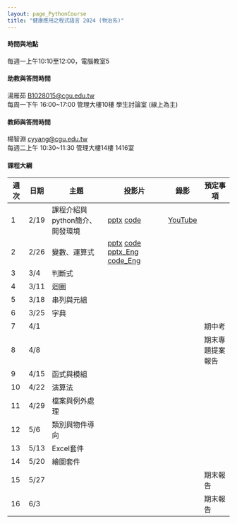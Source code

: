 ```yaml
---
layout: page_PythonCourse
title: "健康應用之程式語言 2024 (物治系)"
---
```

<!---
課程代碼 GT0174
開課序號 61033
學生人數 49人
-->

#### 時間與地點
每週一上午10:10至12:00，電腦教室5<br/>

#### 助教與答問時間
湯雁茹 B1028015@cgu.edu.tw <br/>
每周一下午 16:00~17:00 管理大樓10樓 學生討論室 (線上為主) <br/>

#### 教師與答問時間
楊智淵 cyyang@cgu.edu.tw <br/>
每週二上午 10:30~11:30 管理大樓14樓 1416室<br/>

#### 課程大綱

|週次|日期   |主題                       |投影片   |錄影       | 預定事項     |
|--- |---   |---                        |---     |---        |---       |
|1   |2/19  | 課程介紹與python簡介、開發環境       | [pptx](https://changgunguniversity-my.sharepoint.com/:p:/g/personal/d000019097_cgu_edu_tw/EWE2xpbRm9tLhgnKREF8LYABDFQ8D7Vm7N0F1dwjnPosrQ?e=rhte1G) [code](https://changgunguniversity-my.sharepoint.com/:f:/g/personal/d000019097_cgu_edu_tw/EgTC2j0wDgNLn4HNjNtp0iMBrfHhnS90_YSWiKoJk7lYeQ?e=lQQcd1)       |  [YouTube](https://youtu.be/BXqpsbl7iEw)        |          |
|2   |2/26  | 變數、運算式               | [pptx](https://changgunguniversity-my.sharepoint.com/:p:/g/personal/d000019097_cgu_edu_tw/EY6dsm6bQQhFlRL1wAIaq6UBA6F3OvZkpVxUgJZCxCVAVw?e=WX8hdP) [code](https://changgunguniversity-my.sharepoint.com/:f:/g/personal/d000019097_cgu_edu_tw/EnoxoOREvOJNrwGwixNMcrEBGf7jzcqb2-FQJIiDJbkE5w?e=HgKhjz) [pptx_Eng](https://changgunguniversity-my.sharepoint.com/:p:/g/personal/d000019097_cgu_edu_tw/EcEiGaws1l1IqAMp0vK4xpcB_8SBdnpolWYfo4_rtmWbvg?e=Tn1uBF) [code_Eng](https://changgunguniversity-my.sharepoint.com/:f:/g/personal/d000019097_cgu_edu_tw/Enu1EWyCdOpAg1bMZCmImSwBERzlnDfhteLXpH1H8N0v9g?e=2mKQR7)       |          |          |
|3   |3/4   | 判斷式                     |         |         |           |
|4   |3/11  | 迴圈                       |        |        |           |
|5   |3/18  | 串列與元組                  |       |         |           |
|6   |3/25  | 字典                       |        |         |           |
|7   |4/1   |                           |        |         | 期中考     |
|8   |4/8   |                           |      |         |  期末專題提案報告  |
|9   |4/15  | 函式與模組                |      |         |              |
|10  |4/22  | 演算法                    |      |         |              |
|11  |4/29  | 檔案與例外處理            |      |         |              |
|12  |5/6   | 類別與物件導向            |      |         |              |
|13  |5/13  | Excel套件                 |      |         |              |
|14  |5/20  | 繪圖套件                  |      |         |               |
|15  |5/27  |                           |      |         |  期末報告      |
|16  |6/3   |                           |      |         |  期末報告       |

<br/>


